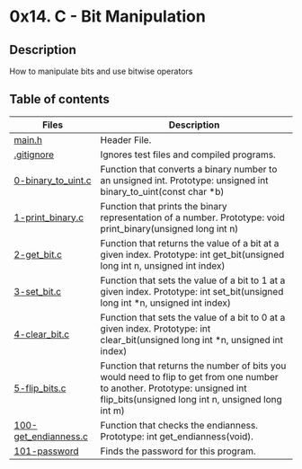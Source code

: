 # 0x14. C - Bit Manipulation

## Description
How to manipulate bits and use bitwise operators

## Table of contents

Files | Description
----------- | -----------
[main.h](./main.h) | Header File.
[.gitignore](./.gitignore) | Ignores test files and compiled programs.
[0-binary_to_uint.c](./0-binary_to_uint.c) | Function that converts a binary number to an unsigned int. Prototype: unsigned int binary_to_uint(const char *b)
[1-print_binary.c](./1-print_binary.c) | Function that prints the binary representation of a number. Prototype: void print_binary(unsigned long int n)
[2-get_bit.c](./2-get_bit.c) | Function that returns the value of a bit at a given index. Prototype: int get_bit(unsigned long int n, unsigned int index)
[3-set_bit.c](./3-set_bit.c) | Function that sets the value of a bit to 1 at a given index. Prototype: int set_bit(unsigned long int *n, unsigned int index)
[4-clear_bit.c](./4-clear_bit.c) | Function that sets the value of a bit to 0 at a given index. Prototype: int clear_bit(unsigned long int *n, unsigned int index)
[5-flip_bits.c](./5-flip_bits.c) | Function that returns the number of bits you would need to flip to get from one number to another. Prototype: unsigned int flip_bits(unsigned long int n, unsigned long int m)
[100-get_endianness.c](./100-get_endianness.c) | Function that checks the endianness. Prototype: int get_endianness(void).
[101-password](./101-password)	| Finds the password for this program.

